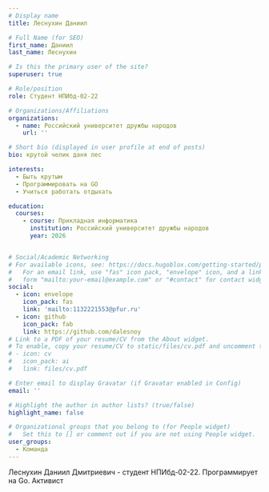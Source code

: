 ```yaml
---
# Display name
title: Леснухин Даниил

# Full Name (for SEO)
first_name: Даниил
last_name: Леснухин

# Is this the primary user of the site?
superuser: true

# Role/position
role: Студент НПИбд-02-22

# Organizations/Affiliations
organizations:
  - name: Российский университет дружбы народов
    url: ''

# Short bio (displayed in user profile at end of posts)
bio: крутой челик даня лес

interests:
  - Быть крутым
  - Программировать на GO
  - Учиться работать отдыхать

education:
  courses:
    - course: Прикладная информатика
      institution: Российский университет дружбы народов
      year: 2026


# Social/Academic Networking
# For available icons, see: https://docs.hugoblox.com/getting-started/page-builder/#icons
#   For an email link, use "fas" icon pack, "envelope" icon, and a link in the
#   form "mailto:your-email@example.com" or "#contact" for contact widget.
social:
  - icon: envelope
    icon_pack: fas
    link: 'mailto:1132221553@pfur.ru'
  - icon: github
    icon_pack: fab
    link: https://github.com/dalesnoy
# Link to a PDF of your resume/CV from the About widget.
# To enable, copy your resume/CV to static/files/cv.pdf and uncomment the lines below.
# - icon: cv
#   icon_pack: ai
#   link: files/cv.pdf

# Enter email to display Gravatar (if Gravatar enabled in Config)
email: ''

# Highlight the author in author lists? (true/false)
highlight_name: false

# Organizational groups that you belong to (for People widget)
#   Set this to [] or comment out if you are not using People widget.
user_groups:
  - Команда
---
```


Леснухин Даниил Дмитриевич - студент 
НПИбд-02-22. Программирует на Go. Активист